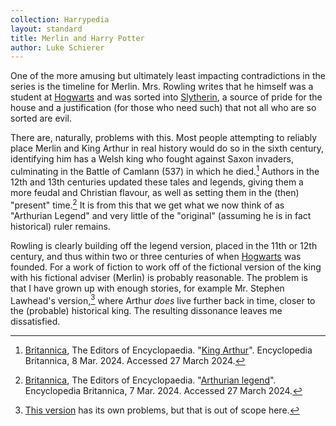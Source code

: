 ```yaml
---
collection: Harrypedia
layout: standard
title: Merlin and Harry Potter
author: Luke Schierer
---
```


One of the more amusing but ultimately least impacting contradictions in the series is the timeline for Merlin. Mrs. Rowling writes that he himself was a student at [Hogwarts] and was sorted into [Slytherin], a source of pride for the
house and a justification (for those who need such) that not all who are so sorted are evil.

There are, naturally, problems with this. Most people attempting to reliably place Merlin and King Arthur in real history would do so in the sixth century, identifying him has a Welsh king who fought against Saxon invaders, culminating in the Battle of Camlann (537) in which he died.[^230327-1] Authors in the 12th and 13th centuries updated these tales and legends, giving them a more feudal and Christian flavour, as well as setting them in the (then) "present" time.[^240327-2] It is from this that we get what we now think of as "Arthurian Legend" and very little of the "original" (assuming he is in fact historical) ruler remains.

Rowling is clearly building off the legend version, placed in the 11th or 12th century, and thus within two or three centuries of when [Hogwarts] was founded. For a work of fiction to work off of the fictional version of the king with his fictional adviser (Merlin) is probably reasonable. The problem is that I have grown up with enough stories, for example Mr. Stephen Lawhead's version,[^240327-3] where Arthur _does_ live further back in time, closer to the (probable) historical king. The resulting dissonance leaves me dissatisfied.

[Hogwarts]: /Harrypedia/Hogwarts/
[Slytherin]: /Harrypedia/Hogwarts/Slytherin/

[^230327-1]:
    [Britannica], The Editors of Encyclopaedia.
    "[King Arthur](https://www.britannica.com/topic/King-Arthur)". Encyclopedia Britannica, 8 Mar. 2024. Accessed 27 March 2024.

[^240327-2]:
    [Britannica], The Editors of Encyclopaedia.
    "[Arthurian legend](https://www.britannica.com/topic/Arthurian-legend)". Encyclopedia Britannica, 7 Mar. 2024. Accessed 27 March 2024.

[Britannica]: https://www.britannica.com

[^240327-3]: [This version](https://www.librarything.com/work/55555) has its own problems, but that is out of scope here.
